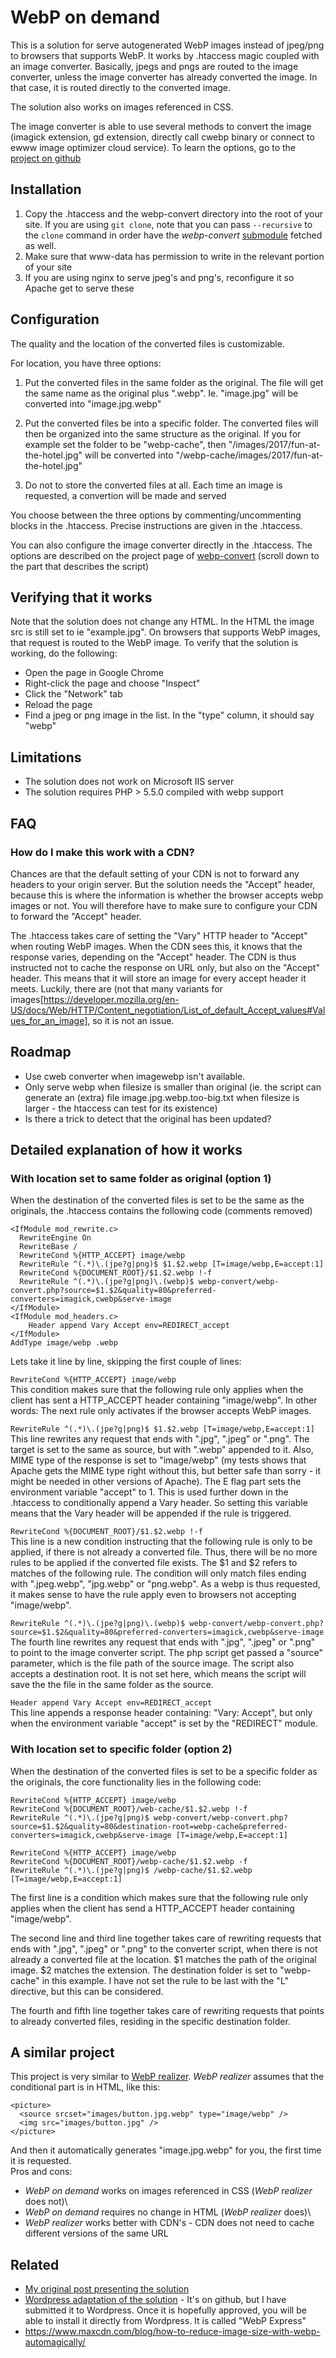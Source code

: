 # WebP on demand

This is a solution for serve autogenerated WebP images instead of jpeg/png to browsers that supports WebP. It works by .htaccess magic coupled with an image converter. Basically, jpegs and pngs are routed to the image converter, unless the image converter has already converted the image. In that case, it is routed directly to the converted image.

The solution also works on images referenced in CSS.

The image converter is able to use several methods to convert the image (imagick extension, gd extension, directly call cwebp binary or connect to ewww image optimizer cloud service). To learn the options, go to the [project on github](https://github.com/rosell-dk/webp-convert)

## Installation
1. Copy the .htaccess and the webp-convert directory into the root of your site. If you are using ```git clone```, note that you can pass ```--recursive``` to the ```clone``` command in order have the *webp-convert* [submodule](https://git-scm.com/book/en/v2/Git-Tools-Submodules) fetched as well.
2. Make sure that www-data has permission to write in the relevant portion of your site
3. If you are using nginx to serve jpeg's and png's, reconfigure it so Apache get to serve these

## Configuration
The quality and the location of the converted files is customizable. 

For location, you have three options:

1. Put the converted files in the same folder as the original. The file will get the same name as the original plus ".webp". Ie. "image.jpg" will be converted into "image.jpg.webp"

2. Put the converted files be into a specific folder. The converted files will then be organized into the same structure as the original. If you for example set the folder to be "webp-cache", then "/images/2017/fun-at-the-hotel.jpg" will be converted into "/webp-cache/images/2017/fun-at-the-hotel.jpg"

3. Do not to store the converted files at all. Each time an image is requested, a convertion will be made and served 

You choose between the three options by commenting/uncommenting blocks in the .htaccess. Precise instructions are given in the .htaccess.

You can also configure the image converter directly in the .htaccess. The options are described on the project page of [webp-convert](https://github.com/rosell-dk/webp-convert) (scroll down to the part that describes the script)

## Verifying that it works
Note that the solution does not change any HTML. In the HTML the image src is still set to ie "example.jpg". On browsers that supports WebP images, that request is routed to the WebP image. To verify that the solution is working, do the following:

- Open the page in Google Chrome
- Right-click the page and choose "Inspect"
- Click the "Network" tab
- Reload the page
- Find a jpeg or png image in the list. In the "type" column, it should say "webp"


## Limitations

* The solution does not work on Microsoft IIS server
* The solution requires PHP > 5.5.0 compiled with webp support


## FAQ

### How do I make this work with a CDN?
Chances are that the default setting of your CDN is not to forward any headers to your origin server. But the solution needs the "Accept" header, because this is where the information is whether the browser accepts webp images or not. You will therefore have to make sure to configure your CDN to forward the "Accept" header.

The .htaccess takes care of setting the "Vary" HTTP header to "Accept" when routing WebP images. When the CDN sees this, it knows that the response varies, depending on the "Accept" header. The CDN is thus instructed not to cache the response on URL only, but also on the "Accept" header. This means that it will store an image for every accept header it meets. Luckily, there are (not that many variants for images[https://developer.mozilla.org/en-US/docs/Web/HTTP/Content_negotiation/List_of_default_Accept_values#Values_for_an_image], so it is not an issue.


## Roadmap

* Use cweb converter when imagewebp isn't available.
* Only serve webp when filesize is smaller than original (ie. the script can generate an (extra) file image.jpg.webp.too-big.txt when filesize is larger - the htaccess can test for its existence)
* Is there a trick to detect that the original has been updated?



## Detailed explanation of how it works


### With location set to same folder as original (option 1)
When the destination of the converted files is set to be the same as the originals, the .htaccess contains the following code (comments removed)

```
<IfModule mod_rewrite.c>
  RewriteEngine On
  RewriteBase /
  RewriteCond %{HTTP_ACCEPT} image/webp
  RewriteRule ^(.*)\.(jpe?g|png)$ $1.$2.webp [T=image/webp,E=accept:1]
  RewriteCond %{DOCUMENT_ROOT}/$1.$2.webp !-f
  RewriteRule ^(.*)\.(jpe?g|png)\.(webp)$ webp-convert/webp-convert.php?source=$1.$2&quality=80&preferred-converters=imagick,cwebp&serve-image
</IfModule>
<IfModule mod_headers.c>
    Header append Vary Accept env=REDIRECT_accept
</IfModule>
AddType image/webp .webp
```

Lets take it line by line, skipping the first couple of lines:

```RewriteCond %{HTTP_ACCEPT} image/webp```\
This condition makes sure that the following rule only applies when the client has sent a HTTP_ACCEPT header containing "image/webp". In other words: The next rule only activates if the browser accepts WebP images.

```RewriteRule ^(.*)\.(jpe?g|png)$ $1.$2.webp [T=image/webp,E=accept:1]```\
This line rewrites any request that ends with ".jpg", ".jpeg" or ".png". The target is set to the same as source, but with ".webp" appended to it. Also, MIME type of the response is set to "image/webp" (my tests shows that Apache gets the MIME type right without this, but better safe than sorry - it might be needed in other versions of Apache). The E flag part sets the environment variable "accept" to 1. This is used further down in the .htaccess to conditionally append a Vary header. So setting this variable means that the Vary header will be appended if the rule is triggered.

```RewriteCond %{DOCUMENT_ROOT}/$1.$2.webp !-f```\
This line is a new condition instructing that the following rule is only to be applied, if there is not already a converted file. Thus, there will be no more rules to be applied if the converted file exists. The $1 and $2 refers to matches of the following rule. The condition will only match files ending with ".jpeg.webp", "jpg.webp" or "png.webp". As a webp is thus requested, it makes sense to have the rule apply even to browsers not accepting "image/webp". 

```RewriteRule ^(.*)\.(jpe?g|png)\.(webp)$ webp-convert/webp-convert.php?source=$1.$2&quality=80&preferred-converters=imagick,cwebp&serve-image```\
The fourth line rewrites any request that ends with ".jpg", ".jpeg" or ".png" to point to the image converter script. The php script get passed a "source" parameter, which is the file path of the source image. The script also accepts a destination root. It is not set here, which means the script will save the the file in the same folder as the source.

```Header append Vary Accept env=REDIRECT_accept```\
This line appends a response header containing: "Vary: Accept", but only when the environment variable "accept" is set by the "REDIRECT" module.
 

### With location set to specific folder (option 2)
When the destination of the converted files is set to be a specific folder as the originals, the core functionality lies in the following code:

```
RewriteCond %{HTTP_ACCEPT} image/webp
RewriteCond %{DOCUMENT_ROOT}/web-cache/$1.$2.webp !-f
RewriteRule ^(.*)\.(jpe?g|png)$ webp-convert/webp-convert.php?source=$1.$2&quality=80&destination-root=webp-cache&preferred-converters=imagick,cwebp&serve-image [T=image/webp,E=accept:1]

RewriteCond %{HTTP_ACCEPT} image/webp
RewriteCond %{DOCUMENT_ROOT}/webp-cache/$1.$2.webp -f
RewriteRule ^(.*)\.(jpe?g|png)$ /webp-cache/$1.$2.webp [T=image/webp,E=accept:1]
```

The first line is a condition which makes sure that the following rule only applies when the client has send a HTTP_ACCEPT header containing "image/webp".

The second line and third line together takes care of rewriting requests that ends with ".jpg", ".jpeg" or ".png" to the converter script, when there is not already a converted file at the location. $1 matches the path of the original image. $2 matches the extension. The destination folder is set to "webp-cache" in this example. I have not set the rule to be last with the "L" directive, but this can be considered.

The fourth and fifth line together takes care of rewriting requests that points to already converted files, residing in the specific destination folder.

## A similar project
This project is very similar to [WebP realizer](https://github.com/rosell-dk/webp-realizer). *WebP realizer* assumes that the conditional part is in HTML, like this:
```
<picture>
  <source srcset="images/button.jpg.webp" type="image/webp" />
  <img src="images/button.jpg" />
</picture>
```
And then it automatically generates "image.jpg.webp" for you, the first time it is requested.\
Pros and cons:

- *WebP on demand* works on images referenced in CSS (*WebP realizer* does not)\
- *WebP on demand* requires no change in HTML (*WebP realizer* does)\
- *WebP realizer* works better with CDN's - CDN does not need to cache different versions of the same URL


## Related
* [My original post presenting the solution](https://www.bitwise-it.dk/blog/webp-on-demand)
* [Wordpress adaptation of the solution](https://github.com/rosell-dk/webp-express) - It's on github, but I have submitted it to Wordpress. Once it is hopefully approved, you will be able to install it directly from Wordpress. It is called "WebP Express"
* https://www.maxcdn.com/blog/how-to-reduce-image-size-with-webp-automagically/


